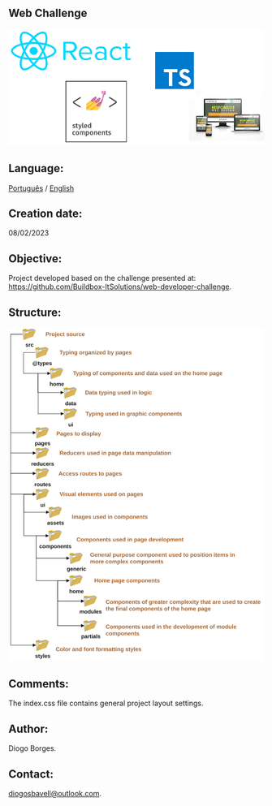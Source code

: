Web Challenge
-------------
![This is an image](/src/ui/assets/techs.png)

Language:
----------------

[Português](/README.md) / [English](/READMEN.md)

Creation date:
----------------
08/02/2023

Objective:
---------
Project developed based on the challenge presented at: https://github.com/Buildbox-ItSolutions/web-developer-challenge.

Structure:
----------
![This is an image](/src/ui/assets/hierarchyEn.svg)

Comments:
------------
The index.css file contains general project layout settings.

Author:
------
Diogo Borges.

Contact:
--------
diogosbavell@outlook.com.
